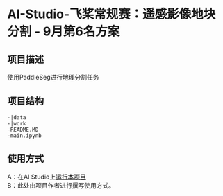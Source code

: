 # AI-Studio-飞桨常规赛：遥感影像地块分割 - 9月第6名方案

## 项目描述
使用PaddleSeg进行地理分割任务

## 项目结构
```
-|data
-|work
-README.MD
-main.ipynb
```
## 使用方式
A：在AI Studio上[运行本项目](https://aistudio.baidu.com/aistudio/usercenter)  
B：此处由项目作者进行撰写使用方式。
